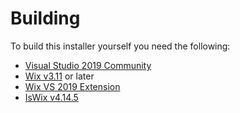 # Building

To build this installer yourself you need the following:

- [Visual Studio 2019 Community](https://visualstudio.microsoft.com/vs/)
- [Wix v3.11](https://wixtoolset.org/releases/) or later
- [Wix VS 2019 Extension](https://marketplace.visualstudio.com/items?itemName=WixToolset.WixToolsetVisualStudio2019Extension)
- [IsWix v4.14.5](https://github.com/iswix-llc/iswix/releases)